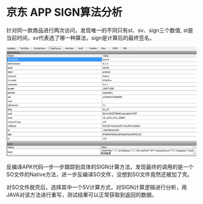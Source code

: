 # 京东 APP SIGN算法分析

针对同一款商品进行两次访问，发现唯一的不同只有st、sv、sign三个数值, st是当前时间，sv代表选了哪一种算法，sign是计算后的最终签名。

![img](images/20190918200829483.png)

反编译APK代码一步一步跟踪到具体的SIGN计算方法，发现最终的调用的是一个SO文件的Native方法，进一步反编译SO文件，没想到SO文件竟然还被加了壳。

对SO文件脱壳后，选择其中一个SV计算方式，对SIGN计算逻辑进行分析，用JAVA对该方法进行重写，测试结果可以正常获取到返回的数据。